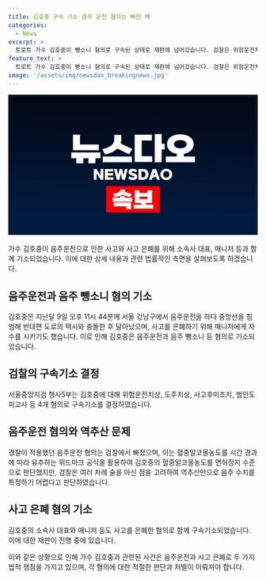 ```yaml
---
title: 김호중 구속 기소 음주 운전 혐의는 빠진 채
categories:
  - News
excerpt: >
  트로트 가수 김호중이 뺑소니 혐의로 구속된 상태로 재판에 넘어갔습니다. 검찰은 위험운전치상·도주치상 등 4가지 혐의로 김 씨와 소속사 대표, 매니저 등 3명을 기소했습니다. 음주운전 혐의는 빠졌지만, 알코올 역추산이 어려워 음주 수치를 특정하기 어려웠다고 합니다. 김 씨는 사고 후 17시간이 지나서야 운전 사실을 인정했으며, 매니저는 음주운전과 범인도피 혐의로 기소됐습니다.
feature_text: >
  트로트 가수 김호중이 뺑소니 혐의로 구속된 상태로 재판에 넘어갔습니다. 검찰은 위험운전치상·도주치상 등 4가지 혐의로 김 씨와 소속사 대표, 매니저 등 3명을 기소했습니다. 음주운전 혐의는 빠졌지만, 알코올 역추산이 어려워 음주 수치를 특정하기 어려웠다고 합니다. 김 씨는 사고 후 17시간이 지나서야 운전 사실을 인정했으며, 매니저는 음주운전과 범인도피 혐의로 기소됐습니다.
image: '/assets/img/newsdao_breakingnews.jpg'
---
```


<p><img src="/assets/img/newsdao_breakingnews.jpg" alt="koreaapp 속보" /></p>

<p>가수 김호중이 음주운전으로 인한 사고와 사고 은폐를 위해 소속사 대표, 매니저 등과 함께 기소되었습니다. 이에 대한 상세 내용과 관련 법률적인 측면을 살펴보도록 하겠습니다.</p>

<h2 data-ke-size="size26">음주운전과 음주 뺑소니 혐의 기소</h2>

<p data-ke-size="size16">김호중은 지난달 9일 오후 11시 44분께 서울 강남구에서 음주운전을 하다 중앙선을 침범해 반대편 도로의 택시와 충돌한 후 달아났으며, 사고를 은폐하기 위해 매니저에게 자수를 시키기도 했습니다. 이로 인해 김호중은 음주운전과 음주 뺑소니 등 혐의로 기소되었습니다.</p>

<h2 data-ke-size="size26">검찰의 구속기소 결정</h2>

<p data-ke-size="size16">서울중앙지검 형사5부는 김호중에 대해 위험운전치상, 도주치상, 사고후미조치, 범인도피교사 등 4개 혐의로 구속기소를 결정하였습니다.</p>

<h2 data-ke-size="size26">음주운전 혐의와 역추산 문제</h2>

<p data-ke-size="size16">경찰이 적용했던 음주운전 혐의는 검찰에서 빠졌으며, 이는 혈중알코올농도를 시간 경과에 따라 유추하는 위드마크 공식을 활용하여 김호중의 혈중알코올농도를 면허정지 수준으로 판단했지만, 검찰은 여러 차례 술을 마신 점을 고려하여 역추산만으로 음주 수치를 특정하기 어렵다고 판단하였습니다.</p>

<h2 data-ke-size="size26">사고 은폐 혐의 기소</h2>

<p data-ke-size="size16">김호중의 소속사 대표와 매니저 등도 사고를 은폐한 혐의로 함께 구속기소되었습니다. 이에 대한 재판이 진행 중에 있습니다.</p>

<p>이와 같은 상황으로 인해 가수 김호중과 관련된 사건은 음주운전과 사고 은폐로 두 가지 법적 쟁점을 가지고 있으며, 각 혐의에 대한 적절한 판단과 처벌이 이뤄져야 합니다.</p>

